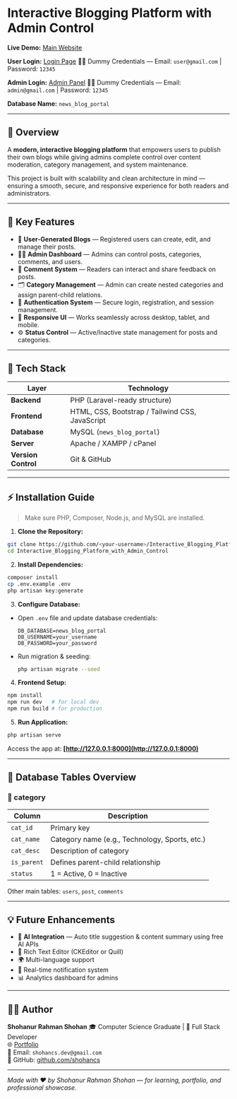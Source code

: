 # Interactive Blogging Platform with Admin Control

**Live Demo:** [Main Website](https://shohancs.com/projects/Interactive_Blogging_Platform_with_Admin_Control/)

**User Login:** [Login Page](https://shohancs.com/projects/Interactive_Blogging_Platform_with_Admin_Control/login.php)
🧑‍💻 Dummy Credentials — Email: `user@gmail.com` | Password: `12345`

**Admin Login:** [Admin Panel](https://shohancs.com/projects/Interactive_Blogging_Platform_with_Admin_Control/admin/)
👨‍💼 Dummy Credentials — Email: `admin@gmail.com` | Password: `12345`

**Database Name:** `news_blog_portal`

---

## 📰 Overview

A **modern, interactive blogging platform** that empowers users to publish their own blogs while giving admins complete control over content moderation, category management, and system maintenance.

This project is built with scalability and clean architecture in mind — ensuring a smooth, secure, and responsive experience for both readers and administrators.

---

## 🚀 Key Features

* 🧾 **User-Generated Blogs** — Registered users can create, edit, and manage their posts.
* 🧑‍💼 **Admin Dashboard** — Admins can control posts, categories, comments, and users.
* 💬 **Comment System** — Readers can interact and share feedback on posts.
* 🗂️ **Category Management** — Admin can create nested categories and assign parent-child relations.
* 🔐 **Authentication System** — Secure login, registration, and session management.
* 📱 **Responsive UI** — Works seamlessly across desktop, tablet, and mobile.
* ⚙️ **Status Control** — Active/Inactive state management for posts and categories.

---

## 🧠 Tech Stack

| Layer               | Technology                                      |
| ------------------- | ----------------------------------------------- |
| **Backend**         | PHP (Laravel-ready structure)                   |
| **Frontend**        | HTML, CSS, Bootstrap / Tailwind CSS, JavaScript |
| **Database**        | MySQL (`news_blog_portal`)                      |
| **Server**          | Apache / XAMPP / cPanel                         |
| **Version Control** | Git & GitHub                                    |

---

## ⚡ Installation Guide

> Make sure PHP, Composer, Node.js, and MySQL are installed.

1. **Clone the Repository:**

```bash
git clone https://github.com/<your-username>/Interactive_Blogging_Platform_with_Admin_Control.git
cd Interactive_Blogging_Platform_with_Admin_Control
```

2. **Install Dependencies:**

```bash
composer install
cp .env.example .env
php artisan key:generate
```

3. **Configure Database:**

* Open `.env` file and update database credentials:

  ```env
  DB_DATABASE=news_blog_portal
  DB_USERNAME=your_username
  DB_PASSWORD=your_password
  ```
* Run migration & seeding:

  ```bash
  php artisan migrate --seed
  ```

4. **Frontend Setup:**

```bash
npm install
npm run dev   # for local dev
npm run build # for production
```

5. **Run Application:**

```bash
php artisan serve
```

Access the app at: **[http://127.0.0.1:8000](http://127.0.0.1:8000)**

---

## 🧩 Database Tables Overview

### 🔹 category

| Column      | Description                                    |
| ----------- | ---------------------------------------------- |
| `cat_id`    | Primary key                                    |
| `cat_name`  | Category name (e.g., Technology, Sports, etc.) |
| `cat_desc`  | Description of category                        |
| `is_parent` | Defines parent-child relationship              |
| `status`    | 1 = Active, 0 = Inactive                       |

Other main tables: `users`, `post`, `comments`

---

## 💡 Future Enhancements

* 🤖 **AI Integration** — Auto title suggestion & content summary using free AI APIs
* 📝 Rich Text Editor (CKEditor or Quill)
* 🌍 Multi-language support
* 🔔 Real-time notification system
* 📊 Analytics dashboard for admins

---

## 🧑‍💻 Author

**Shohanur Rahman Shohan**
🎓 Computer Science Graduate | 💼 Full Stack Developer<br>
🌐 [Portfolio](https://shohancs.com)<br>
📧 Email: `shohancs.dev@gmail.com`<br>
🐙 GitHub: [github.com/shohancs]([shohancs](https://github.com/shohancs))

---

*Made with ❤️ by Shohanur Rahman Shohan — for learning, portfolio, and professional showcase.*
